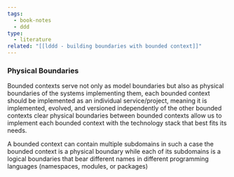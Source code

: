 ```yaml
---
tags:
  - book-notes
  - ddd
type:
  - literature
related: "[[lddd - building boundaries with bounded context]]"
---
```


### Physical Boundaries 

Bounded contexts serve not only as model boundaries but also as physical boundaries of the systems implementing them, each bounded context should be implemented as an individual service/project, meaning it is implemented, evolved, and versioned independently of the other bounded contexts
clear physical boundaries between bounded contexts allow us to implement each bounded context with the technology stack that best fits its needs.

A bounded context can contain multiple subdomains in such a case the bounded context is a physical boundary while each of its subdomains is a logical boundaries that bear different names in different programming languages (namespaces, modules, or packages)